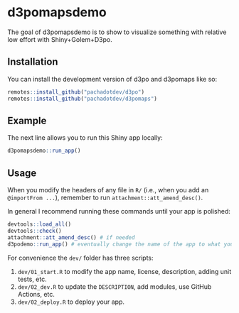 
# d3pomapsdemo

<!-- badges: start -->
<!-- badges: end -->

The goal of d3pomapsdemo is to show to visualize something with relative low effort with Shiny+Golem+D3po.

## Installation

You can install the development version of d3po and d3pomaps like so:

``` r
remotes::install_github("pachadotdev/d3po")
remotes::install_github("pachadotdev/d3pomaps")
```

## Example

The next line allows you to run this Shiny app locally:

``` r
d3pomapsdemo::run_app()
```

## Usage

When you modify the headers of any file in `R/` (i.e., when you add an `@importFrom ...`), remember to run `attachment::att_amend_desc()`.

In general I recommend running these commands until your app is polished:

```r
devtools::load_all()
devtools::check()
attachment::att_amend_desc() # if needed
d3podemo::run_app() # eventually change the name of the app to what you need
```

For convenience the `dev/` folder has three scripts:

1. `dev/01_start.R` to modify the app name, license, description, adding unit tests, etc.
2. `dev/02_dev.R` to update the `DESCRIPTION`, add modules, use GitHub Actions, etc.
3. `dev/02_deploy.R` to deploy your app.
